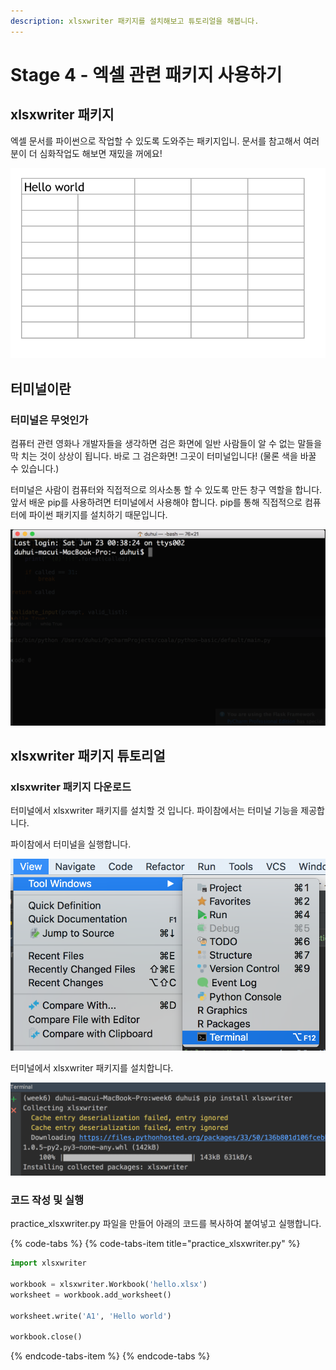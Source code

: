 ```yaml
---
description: xlsxwriter 패키지를 설치해보고 튜토리얼을 해봅니다.
---
```


# Stage 4 - 엑셀 관련 패키지 사용하기

## xlsxwriter 패키지 

엑셀 문서를 파이썬으로 작업할 수 있도록 도와주는 패키지입니. 문서를 참고해서 여러분이 더 심화작업도 해보면 재밌을 꺼에요!

![hello.xlsx](../.gitbook/assets/image%20%2825%29.png)

## 터미널이란

### 터미널은 무엇인가 

컴퓨터 관련 영화나 개발자들을 생각하면 검은 화면에 일반 사람들이 알 수 없는 말들을 막 치는 것이 상상이 됩니다. 바로 그 검은화면! 그곳이 터미널입니다! \(물론 색을 바꿀 수 있습니다.\)

터미널은 사람이 컴퓨터와 직접적으로 의사소통 할 수 있도록 만든 창구 역할을 합니다. 앞서 배운 pip를 사용하려면 터미널에서 사용해야 합니다. pip를 통해 직접적으로 컴퓨터에 파이썬 패키지를 설치하기 때문입니다.

![&#xD130;&#xBBF8;&#xB110; &#xBAA8;&#xC2B5;](../.gitbook/assets/image%20%2874%29.png)

## xlsxwriter 패키지 튜토리얼 

### xlsxwriter 패키지 다운로드 

터미널에서 xlsxwriter 패키지를 설치할 것 입니다. 파이참에서는 터미널 기능을 제공합니다.

파이참에서 터미널을 실행합니다.

![](../.gitbook/assets/image%20%2837%29.png)

터미널에서 xlsxwriter 패키지를 설치합니다.

![xlsxwriter &#xD328;&#xD0A4;&#xC9C0; &#xC124;&#xCE58;](../.gitbook/assets/image%20%28122%29.png)

### 코드 작성 및 실행 

practice\_xlsxwriter.py 파일을 만들어 아래의 코드를 복사하여 붙여넣고 실행합니다.

{% code-tabs %}
{% code-tabs-item title="practice\_xlsxwriter.py" %}
```python
import xlsxwriter

workbook = xlsxwriter.Workbook('hello.xlsx')
worksheet = workbook.add_worksheet()

worksheet.write('A1', 'Hello world')

workbook.close()
```
{% endcode-tabs-item %}
{% endcode-tabs %}

